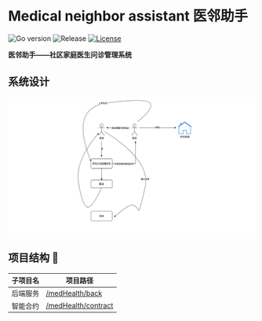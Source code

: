 # Medical neighbor assistant 医邻助手
<div>

![Go version](https://img.shields.io/badge/go-%3E%3Dv1.22-9cf)
![Release](https://img.shields.io/badge/release-1.0-green.svg)
[![License](https://img.shields.io/badge/license-MIT-blue.svg)](LICENSE)
</div>

<b>医邻助手——社区家庭医生问诊管理系统</b>

## 系统设计

<img src="./static/img.png" style="width: 800px"/>

## 项目结构 🧐

| 子项目名 | 项目路径                                   |
|------|----------------------------------------|
| 后端服务 | [/medHealth/back](./back/docs/医邻助手.md) |
| 智能合约 | [/medHealth/contract](./contract)      |

